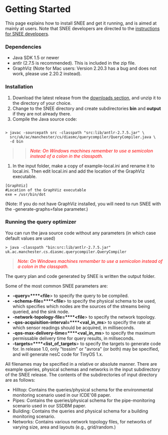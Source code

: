 # Getting Started #

This page explains how to install SNEE and get it running, and is aimed at mainly at users.  Note that SNEE developers are directed to the [instructions for SNEE developers](Installing_Developer_Environment.md).

### Dependencies ###
  * Java SDK 1.5 or newer
  * antlr (2.7.5 is recommended).  This is included in the zip file.
  * GraphViz (Note for Mac users: Version 2.20.3 has a bug and does not work, please use 2.20.2 instead).

### Installation ###

  1. Download the latest release from the [downloads section](http://code.google.com/p/snee/downloads/list), and unzip it to the directory of your choice.
  1. Change to the SNEE directory and create subdirectories **bin** and **output** if they are not already there.
  1. Compile the Java source code:
```

> javac -sourcepath src -classpath "src:lib/antlr-2.7.5.jar" \
  src/uk/ac/manchester/cs/diasmc/querycompiler/QueryCompiler.java \
  -d bin
```
> > <font color='red'><i>Note: On Windows machines remember to use a semicolon instead of a colon in the classpath.</i></font>
  1. In the input folder, make a copy of example-local.ini and rename it to local.ini.  Then edit local.ini and add the location of the GraphViz executable.
```
[GraphViz]
#Location of the GraphViz executable
exe = /usr/bin/dot
```

(Note: If you do not have GraphViz installed, you will need to run SNEE with the -generate-graphs=false parameter.)

### Running the query optimizer ###

You can run the java source code without any parameters (in which case default values are used)
```
> java -classpath "bin:src:lib/antlr-2.7.5.jar"  uk.ac.manchester.cs.diasmc.querycompiler.QueryCompiler
```

> <font color='red'><i>Note: On Windows machines remember to use a semicolon instead of a colon in the classpath.</i></font>

The query plan and code generated by SNEE is written the output folder.

Some of the most common SNEE parameters are:

  * **-query=****<file**>
to specify the query to be compiled.
  * **-schema-file=****<file**>
to specify the physical schema to be used, which specifies which nodes are the sources of the streams being queried, and the sink node.
  * **-network-topology-file=****<file**>
to specify the network topology.
  * **-qos-acquisition-interval=****<val\_in\_ms**>
to specify the rate at which sensor readings should be acquired, in milliseconds.
  * **-qos-max-delivery-time=****<val\_in\_ms**>
to specify the maximum permissable delivery time for query results, in millseconds.
  * **-targets=****<list\_of\_targets**>
to specify the targets to generate code for.  In release 1.0, only "tossim" or "avrora" (or both) may be specified, and will generate nesC code for TinyOS 1.x.


All filenames may be specified in a relative or absolute manner.  There are example queries, physical schemas and networks in the input subdirectory of the SNEE release. The contents of the subdirectories of input directory are as follows:

  * Hilltop: Contains the queries/physical schema for the environmental monitoring scenario used in our ICDE'08 paper.
  * Pipes: Contains the queries/physical schema for the pipe-monitoring scenario used in our SSDBM paper.
  * Building: Contains the queries and physical schema for a building monitoring scenario.
  * Networks: Contains various network topology files, for networks of varying size, area and layouts (e.g., grid/random.)